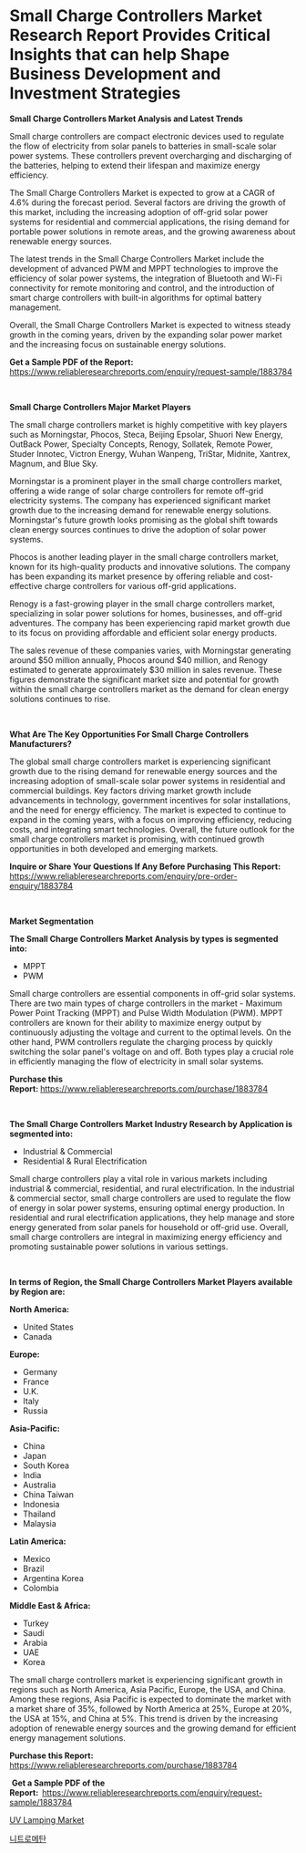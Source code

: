<p><h1>Small Charge Controllers Market Research Report Provides Critical Insights that can help Shape Business Development and Investment Strategies</h1></p><p><strong>Small Charge Controllers Market Analysis and Latest Trends</strong></p>
<p><p>Small charge controllers are compact electronic devices used to regulate the flow of electricity from solar panels to batteries in small-scale solar power systems. These controllers prevent overcharging and discharging of the batteries, helping to extend their lifespan and maximize energy efficiency.</p><p>The Small Charge Controllers Market is expected to grow at a CAGR of 4.6% during the forecast period. Several factors are driving the growth of this market, including the increasing adoption of off-grid solar power systems for residential and commercial applications, the rising demand for portable power solutions in remote areas, and the growing awareness about renewable energy sources.</p><p>The latest trends in the Small Charge Controllers Market include the development of advanced PWM and MPPT technologies to improve the efficiency of solar power systems, the integration of Bluetooth and Wi-Fi connectivity for remote monitoring and control, and the introduction of smart charge controllers with built-in algorithms for optimal battery management.</p><p>Overall, the Small Charge Controllers Market is expected to witness steady growth in the coming years, driven by the expanding solar power market and the increasing focus on sustainable energy solutions.</p></p>
<p><strong>Get a Sample PDF of the Report:&nbsp;</strong> <a href="https://www.reliableresearchreports.com/enquiry/request-sample/1883784">https://www.reliableresearchreports.com/enquiry/request-sample/1883784</a></p>
<p>&nbsp;</p>
<p><strong>Small Charge Controllers Major Market Players</strong></p>
<p><p>The small charge controllers market is highly competitive with key players such as Morningstar, Phocos, Steca, Beijing Epsolar, Shuori New Energy, OutBack Power, Specialty Concepts, Renogy, Sollatek, Remote Power, Studer Innotec, Victron Energy, Wuhan Wanpeng, TriStar, Midnite, Xantrex, Magnum, and Blue Sky. </p><p>Morningstar is a prominent player in the small charge controllers market, offering a wide range of solar charge controllers for remote off-grid electricity systems. The company has experienced significant market growth due to the increasing demand for renewable energy solutions. Morningstar's future growth looks promising as the global shift towards clean energy sources continues to drive the adoption of solar power systems.</p><p>Phocos is another leading player in the small charge controllers market, known for its high-quality products and innovative solutions. The company has been expanding its market presence by offering reliable and cost-effective charge controllers for various off-grid applications.</p><p>Renogy is a fast-growing player in the small charge controllers market, specializing in solar power solutions for homes, businesses, and off-grid adventures. The company has been experiencing rapid market growth due to its focus on providing affordable and efficient solar energy products.</p><p>The sales revenue of these companies varies, with Morningstar generating around $50 million annually, Phocos around $40 million, and Renogy estimated to generate approximately $30 million in sales revenue. These figures demonstrate the significant market size and potential for growth within the small charge controllers market as the demand for clean energy solutions continues to rise.</p></p>
<p>&nbsp;</p>
<p><strong>What Are The Key Opportunities For Small Charge Controllers Manufacturers?</strong></p>
<p><p>The global small charge controllers market is experiencing significant growth due to the rising demand for renewable energy sources and the increasing adoption of small-scale solar power systems in residential and commercial buildings. Key factors driving market growth include advancements in technology, government incentives for solar installations, and the need for energy efficiency. The market is expected to continue to expand in the coming years, with a focus on improving efficiency, reducing costs, and integrating smart technologies. Overall, the future outlook for the small charge controllers market is promising, with continued growth opportunities in both developed and emerging markets.</p></p>
<p><strong>Inquire or Share Your Questions If Any Before Purchasing This Report:</strong> <a href="https://www.reliableresearchreports.com/enquiry/pre-order-enquiry/1883784">https://www.reliableresearchreports.com/enquiry/pre-order-enquiry/1883784</a></p>
<p>&nbsp;</p>
<p><strong>Market Segmentation</strong></p>
<p><strong>The Small Charge Controllers Market Analysis by types is segmented into:</strong></p>
<p><ul><li>MPPT</li><li>PWM</li></ul></p>
<p><p>Small charge controllers are essential components in off-grid solar systems. There are two main types of charge controllers in the market - Maximum Power Point Tracking (MPPT) and Pulse Width Modulation (PWM). MPPT controllers are known for their ability to maximize energy output by continuously adjusting the voltage and current to the optimal levels. On the other hand, PWM controllers regulate the charging process by quickly switching the solar panel's voltage on and off. Both types play a crucial role in efficiently managing the flow of electricity in small solar systems.</p></p>
<p><strong>Purchase this Report:&nbsp;</strong><a href="https://www.reliableresearchreports.com/purchase/1883784">https://www.reliableresearchreports.com/purchase/1883784</a></p>
<p>&nbsp;</p>
<p><strong>The Small Charge Controllers Market Industry Research by Application is segmented into:</strong></p>
<p><ul><li>Industrial & Commercial</li><li>Residential & Rural Electrification</li></ul></p>
<p><p>Small charge controllers play a vital role in various markets including industrial & commercial, residential, and rural electrification. In the industrial & commercial sector, small charge controllers are used to regulate the flow of energy in solar power systems, ensuring optimal energy production. In residential and rural electrification applications, they help manage and store energy generated from solar panels for household or off-grid use. Overall, small charge controllers are integral in maximizing energy efficiency and promoting sustainable power solutions in various settings.</p></p>
<p>&nbsp;</p>
<p><strong>In terms of Region, the Small Charge Controllers Market Players available by Region are:</strong></p>
<p>
    <p> <strong> North America: </strong>
        <ul>
            <li>United States</li>
            <li>Canada</li>
        </ul>
        </p> 
    <p> <strong> Europe: </strong>
        <ul>
            <li>Germany</li>
            <li>France</li>
            <li>U.K.</li>
            <li>Italy</li>
            <li>Russia</li>
        </ul>
        </p> 
    <p> <strong> Asia-Pacific: </strong>
        <ul>
            <li>China</li>
            <li>Japan</li>
            <li>South Korea</li>
            <li>India</li>
            <li>Australia</li>
            <li>China Taiwan</li>
            <li>Indonesia</li>
            <li>Thailand</li>
            <li>Malaysia</li>
        </ul>
        </p> 
    <p> <strong> Latin America: </strong>
        <ul>
            <li>Mexico</li>
            <li>Brazil</li>
            <li>Argentina Korea</li>
            <li>Colombia</li>
        </ul>
        </p> 
    <p> <strong> Middle East & Africa: </strong>
        <ul>
            <li>Turkey</li>
            <li>Saudi</li>
            <li>Arabia</li>
            <li>UAE</li>
            <li>Korea</li>
        </ul>
    </p>
    </p>
<p><p>The small charge controllers market is experiencing significant growth in regions such as North America, Asia Pacific, Europe, the USA, and China. Among these regions, Asia Pacific is expected to dominate the market with a market share of 35%, followed by North America at 25%, Europe at 20%, the USA at 15%, and China at 5%. This trend is driven by the increasing adoption of renewable energy sources and the growing demand for efficient energy management solutions.</p></p>
<p><strong>Purchase this Report: </strong><a href="https://www.reliableresearchreports.com/purchase/1883784">https://www.reliableresearchreports.com/purchase/1883784</a></p>
<p>&nbsp;<strong>Get a Sample PDF of the Report:&nbsp;&nbsp;</strong><a href="https://www.reliableresearchreports.com/enquiry/request-sample/1883784">https://www.reliableresearchreports.com/enquiry/request-sample/1883784</a></p>
<p><strong></strong></p>
<p><p><a href="https://github.com/santosh758595/Market-Research-Report-List-4/blob/main/uv-lamping-market.md">UV Lamping Market</a></p><p><a href="https://github.com/lzuwsfreyoq70/Market-Research-Report-List-1/blob/main/867894915833.md">니트로메탄</a></p></p>